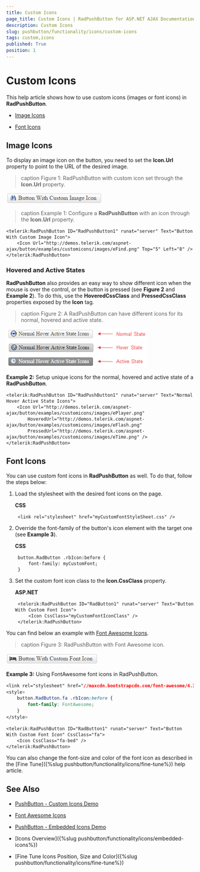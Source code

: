 ```yaml
---
title: Custom Icons
page_title: Custom Icons | RadPushButton for ASP.NET AJAX Documentation
description: Custom Icons
slug: pushbutton/functionality/icons/custom-icons
tags: custom,icons
published: True
position: 1
---
```


# Custom Icons

This help article shows how to use custom icons (images or font icons) in **RadPushButton**.

* [Image Icons](#image-icons)

* [Font Icons](#font-icons)

## Image Icons

To display an image icon on the button, you need to set the **Icon.Url** property to point to the URL of the desired image.

>caption Figure 1: RadPushButton with custom icon set through the **Icon.Url** property.

![Icons](images/button-custom-icon-url.png)

>caption Example 1: Configure a **RadPushButton** with an icon through the **Icon.Url** property.

````ASP.NET
<telerik:RadPushButton ID="RadPushButton1" runat="server" Text="Button With Custom Image Icon">
	<Icon Url="http://demos.telerik.com/aspnet-ajax/button/examples/customicons/images/eFind.png" Top="5" Left="8" />
</telerik:RadPushButton>
````

### Hovered and Active States

**RadPushButton** also provides an easy way to show different icon when the mouse is over the control, or the button is pressed (see **Figure 2** and **Example 2**). To do this, use the **HoveredCssClass** and **PressedCssClass** properties exposed by the **Icon** tag.

>caption Figure 2: A RadPushButton can have different icons for its normal, hovered and active state.

![RadPushButton icons normal hovered pressed](images/button_icons_normal_hovered_pressed.png)

**Example 2:** Setup unique icons for the normal, hovered and active state of a **RadPushButton**.

````ASP.NET
<telerik:RadPushButton ID="RadPushButton1" runat="server" Text="Normal Hover Active State Icons">
	<Icon Url="http://demos.telerik.com/aspnet-ajax/button/examples/customicons/images/ePlayer.png"
		HoveredUrl="http://demos.telerik.com/aspnet-ajax/button/examples/customicons/images/eFlash.png"
		PressedUrl="http://demos.telerik.com/aspnet-ajax/button/examples/customicons/images/eTime.png" />
</telerik:RadPushButton>
````

## Font Icons

You can use custom font icons in **RadPushButton** as well. To do that, follow the steps below:

1. Load the stylesheet with the desired font icons on the page.

	**CSS**

		<link rel="stylesheet" href="myCustomFontStyleSheet.css" />

1. Override the font-family of the button's icon element with the target one (see **Example 3**).

	**CSS**

		button.RadButton .rbIcon:before {
			font-family: myCustomFont;
		}

1. Set the custom font icon class to the **Icon.CssClass** property.

	**ASP.NET**

		<telerik:RadPushButton ID="RadButton1" runat="server" Text="Button With Custom Font Icon">
			<Icon CssClass="myCustomFontIconClass" />
		</telerik:RadPushButton>

You can find below an example with [Font Awesome Icons](https://fortawesome.github.io/Font-Awesome/icons/).

>caption Figure 3: RadPushButton with Font Awesome icon.

![Button Custon Icon CssClass](images/button-custom-icon-cssclass.png)

**Example 3:** Using FontAwesome font icons in RadPushButton.

````CSS
<link rel="stylesheet" href="//maxcdn.bootstrapcdn.com/font-awesome/4.3.0/css/font-awesome.min.css" />
<style>
	button.RadButton.fa .rbIcon:before {
		font-family: FontAwesome;
	}
</style>
````

````ASP.NET
<telerik:RadPushButton ID="RadButton1" runat="server" Text="Button With Custom Font Icon" CssClass="fa">
	<Icon CssClass="fa-bed" />
</telerik:RadPushButton>
````

You can also change the font-size and color of the font icon as described in the [Fine Tune]({%slug pushbutton/functionality/icons/fine-tune%}) help article.

## See Also

 * [PushButton - Custom Icons Demo](http://demos.telerik.com/aspnet-ajax/pushbutton/functionality/custom-icons/defaultcs.aspx)

 * [Font Awesome Icons](https://fortawesome.github.io/Font-Awesome/icons/)
 
 * [PushButton - Embedded Icons Demo](http://demos.telerik.com/aspnet-ajax/pushbutton/functionality/embedded-icons/defaultcs.aspx)
 
 * [Icons Overview]({%slug pushbutton/functionality/icons/embedded-icons%})
 
 * [Fine Tune Icons Position, Size and Color]({%slug pushbutton/functionality/icons/fine-tune%})
 
 